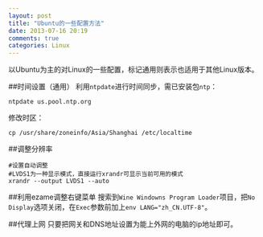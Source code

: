 ```yaml
---
layout: post
title: "Ubuntu的一些配置方法"
date: 2013-07-16 20:19
comments: true
categories: Linux
---
```

以Ubuntu为主的对Linux的一些配置，标记通用则表示也适用于其他Linux版本。

<!--more-->

##时间设置（通用）
利用`ntpdate`进行时间同步，需已安装包`ntp`：

```
ntpdate us.pool.ntp.org
```

修改时区：

```
cp /usr/share/zoneinfo/Asia/Shanghai /etc/localtime
```

##调整分辨率

```lang
#设置自动调整
#LVDS1为一种显示模式，直接运行xrandr可显示当前可用的模式
xrandr --output LVDS1 --auto
```

##利用ezame调整右键菜单
搜索到`Wine Windowns Program Loader`项目，把`No Display`选项关闭，在`Exec`参数前加上`env LANG="zh_CN.UTF-8"`。

##代理上网
只要把网关和DNS地址设置为能上外网的电脑的ip地址即可。

